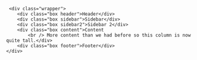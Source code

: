 <!DOCTYPE html>
<html>
  <head>
    <title>Example 13</title>
    <meta charset="utf-8">
    <style>
	body {
		margin: 40px;
	}

	.sidebar {
		grid-area: sidebar;
	}

	.sidebar2 {
		grid-area: sidebar2;
	}

	.content {
		grid-area: content;
	}

	.header {
		grid-area: header;
	}

	.footer {
		grid-area: footer;
	}

	.wrapper {
		background-color: #fff;
		color: #444;
	}

  .wrapper {
    display: grid;
    grid-gap: 1em;
    grid-template-areas:
     "header"
     "sidebar"
     "content"
     "sidebar2"
     "footer"
  }

	@media only screen and (min-width: 500px)  {
	.wrapper {

		grid-template-columns: 20% auto;
		grid-template-areas:
    "header   header"
		"sidebar  content"
		"sidebar2 sidebar2"
		"footer   footer";
	}
	}

	@media only screen and (min-width: 600px)   {
		.wrapper {
      grid-gap: 20px;
			grid-template-columns: 120px auto 120px;
			grid-template-areas:
      "header  header  header"
			"sidebar content sidebar2"
			"footer  footer  footer";
			max-width: 600px;
		}
	}

	.box {
		background-color: #444;
		color: #fff;
		border-radius: 5px;
		padding: 10px;
		font-size: 150%;

	}

	.header, .footer {
		background-color: #999;
	}

	.sidebar2 {
		background-color: #ccc;
		color: #444;
	}



   </style>
</head>

 <body>

	 <div class="wrapper">
	 	<div class="box header">Header</div>
		<div class="box sidebar">Sidebar</div>
		<div class="box sidebar2">Sidebar 2</div>
		<div class="box content">Content
			<br /> More content than we had before so this column is now quite tall.</div>
		<div class="box footer">Footer</div>
	</div>
</body>
</html>
